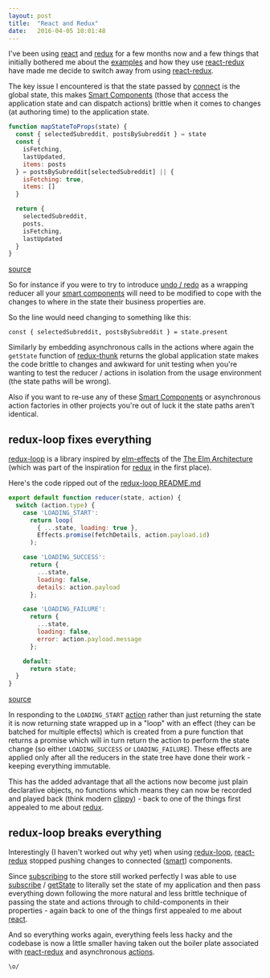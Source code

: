 ```yaml
---
layout: post
title:  "React and Redux"
date:   2016-04-05 10:01:48
---
```


I've been using [react] and [redux] for a few months now and a few things that initially bothered me about the [examples](http://redux.js.org/docs/advanced/ExampleRedditAPI.html) and how they use [react-redux] have made me decide to switch away from using [react-redux].

The key issue I encountered is that the state passed by [connect](https://github.com/reactjs/react-redux/blob/master/docs/api.md#connectmapstatetoprops-mapdispatchtoprops-mergeprops-options) is the global state, this makes [Smart Components][smart-components] (those that access the application state and can dispatch actions) brittle when it comes to changes (at authoring time) to the application state.

``` js
function mapStateToProps(state) {
  const { selectedSubreddit, postsBySubreddit } = state
  const {
    isFetching,
    lastUpdated,
    items: posts
  } = postsBySubreddit[selectedSubreddit] || {
    isFetching: true,
    items: []
  }

  return {
    selectedSubreddit,
    posts,
    isFetching,
    lastUpdated
  }
}
```
[source](http://redux.js.org/docs/advanced/ExampleRedditAPI.html#-containers-asyncapp-js)

So for instance if you were to try to introduce [undo / redo](https://github.com/omnidan/redux-undo) as a wrapping reducer all your [smart components][smart-components] will need to be modified to cope with the changes to where in the state their business properties are.

So the line would need changing to something like this:

```
const { selectedSubreddit, postsBySubreddit } = state.present
```

Similarly by embedding asynchronous calls in the actions where again the `getState` function of [redux-thunk] returns the global application state makes the code brittle to changes and awkward for unit testing when you're wanting to test the reducer / actions in isolation from the usage environment (the state paths will be wrong).

Also if you want to re-use any of these [Smart Components][smart-components] or asynchronous action factories in other projects you're out of luck it the state paths aren't identical.

## redux-loop fixes everything

[redux-loop] is a library inspired by [elm-effects] of the [The Elm Architecture](https://github.com/evancz/elm-architecture-tutorial) (which was part of the inspiration for [redux] in the first place).

Here's the code ripped out of the [redux-loop README.md][redux-loop]

``` js
export default function reducer(state, action) {
  switch (action.type) {
    case 'LOADING_START':
      return loop(
        { ...state, loading: true },
        Effects.promise(fetchDetails, action.payload.id)
      );

    case 'LOADING_SUCCESS':
      return {
        ...state,
        loading: false,
        details: action.payload
      };

    case 'LOADING_FAILURE':
      return {
        ...state,
        loading: false,
        error: action.payload.message
      };

    default:
      return state;
  }
}
```

[source](https://github.com/raisemarketplace/redux-loop#write-a-reducer-with-some-effects)

In responding to the `LOADING_START` [action][actions] rather than just returning the state it is now returning state wrapped up in a "loop" with an effect (they can be batched for multiple effects) which is created from a pure function that returns a promise which will in turn return the action to perform the state change (so either `LOADING_SUCCESS` or `LOADING_FAILURE`). These effects are applied only after all the reducers in the state tree have done their work - keeping everything immutable.

This has the added advantage that all the actions now become just plain declarative objects, no functions which means they can now be recorded and played back (think modern [clippy](http://introjs.com)) - back to one of the things first appealed to me about [redux].

## redux-loop breaks everything

Interestingly (I haven't worked out why yet) when using [redux-loop], [react-redux] stopped pushing changes to connected ([smart][smart-components]) components.

Since [subscribing][subscribe] to the store still worked perfectly I was able to use [subscribe]  / [getState][get-state] to literally set the state of my application and then pass everything down following the more natural and less brittle technique of passing the state and actions through to child-components in their properties - again back to one of the things first appealed to me about [react].

And so everything works again, everything feels less hacky and the codebase is now a little smaller having taken out the boiler plate associated with [react-redux] and asynchronous [actions].

`\o/`

[react]: https://facebook.github.io/react
[redux]: https://github.com/reactjs/redux
[react-redux]: https://github.com/reactjs/react-redux
[redux-thunk]: https://github.com/gaearon/redux-thunk
[smart-components]: https://medium.com/@dan_abramov/smart-and-dumb-components-7ca2f9a7c7d0#.fco4soy3q
[redux-loop]: https://github.com/raisemarketplace/redux-loop
[elm-effects]: https://github.com/evancz/elm-effects
[actions]: http://redux.js.org/docs/basics/Actions.html
[subscribe]: http://redux.js.org/docs/api/Store.html#subscribe
[get-state]: http://redux.js.org/docs/api/Store.html#getState
